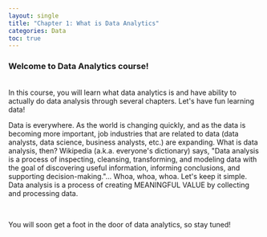 ```yaml
---
layout: single
title: "Chapter 1: What is Data Analytics"
categories: Data
toc: true
---
```


<h3>Welcome to <b>Data Analytics</b> course!</h3><br>
In this course, you will learn what data analytics is and have ability to actually do data analysis through several chapters. Let's have fun learning data!

<br>

Data is everywhere. As the world is changing quickly, and as the data is becoming more important, job industries that are related to data (data analysts, data science, business analysts, etc.) are expanding. What is data analysis, then? Wikipedia (a.k.a. everyone's dictionary) says, "Data analysis is a process of inspecting, cleansing, transforming, and modeling data with the goal of discovering useful information, informing conclusions, and supporting decision-making."... Whoa, whoa, whoa. Let's keep it simple. Data analysis is a process of creating MEANINGFUL VALUE by collecting and processing data.

<br>

You will soon get a foot in the door of data analytics, so stay tuned!
